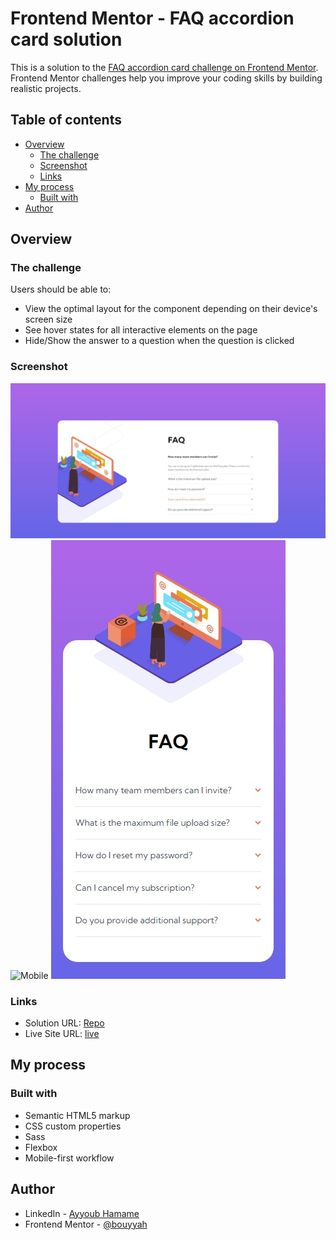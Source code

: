 # Frontend Mentor - FAQ accordion card solution

This is a solution to the [FAQ accordion card challenge on Frontend Mentor](https://www.frontendmentor.io/challenges/faq-accordion-card-XlyjD0Oam). Frontend Mentor challenges help you improve your coding skills by building realistic projects. 

## Table of contents

- [Overview](#overview)
  - [The challenge](#the-challenge)
  - [Screenshot](#screenshot)
  - [Links](#links)
- [My process](#my-process)
  - [Built with](#built-with)
- [Author](#author)




## Overview

### The challenge

Users should be able to:

- View the optimal layout for the component depending on their device's screen size
- See hover states for all interactive elements on the page
- Hide/Show the answer to a question when the question is clicked

### Screenshot

![Desktop](./screenshot.jpg)
![Mobile](./screenmobile.jpg)
![Mobile](./screenmobile2.jpg)




### Links

- Solution URL: [Repo](https://github.com/Bouyyah/Faq-accordion)
- Live Site URL: [live](https://bouyyah.github.io/Faq-accordion/)

## My process

### Built with

- Semantic HTML5 markup
- CSS custom properties
- Sass
- Flexbox
- Mobile-first workflow

## Author

- LinkedIn - [Ayyoub Hamame](https://www.linkedin.com/in/bouyyah/)
- Frontend Mentor - [@bouyyah](https://www.frontendmentor.io/profile/Bouyyah)



